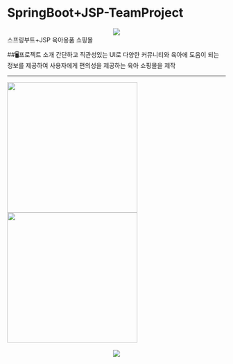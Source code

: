 # SpringBoot+JSP-TeamProject

<div align="center">
<img src="https://capsule-render.vercel.app/api?type=waving&color=black&height=200&section=header&text=TeamProject&fontSize=90" />
</div>
스프링부트+JSP 육아용품 쇼핑몰

##🖥프로젝트 소개
간단하고 직관성있는 UI로 다양한 커뮤니티와 육아에 도움이 되는 정보를 제공하여 사용자에게 편의성을 제공하는 육아 쇼핑몰을 제작
<br>
  <hr>
  <p text-align="center"></p>
  <img src="https://github.com/mokapome/babee/assets/142473323/f00ba41d-336e-4542-9527-36d4d2c64b15" style="width:300px; height:300px;" />
<img src=https://github.com/mokapome/babee/assets/142473323/c1eb6e0d-b4ab-4ac4-8a63-062be1001ff7" style="width:300px; height:300px;"/>
<br><br>


<div align="center">
<img src="https://github-readme-stats.vercel.app/api/top-langs/?username=mokapome&layout=compact" /><br><br>
</div>

